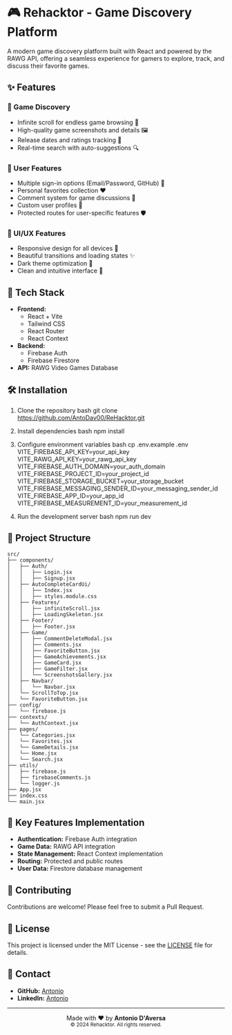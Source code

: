 # 🎮 Rehacktor - Game Discovery Platform

A modern game discovery platform built with React and powered by the RAWG API, offering a seamless experience for gamers to explore, track, and discuss their favorite games.

## ✨ Features

### 🎯 Game Discovery
- Infinite scroll for endless game browsing 🔄
- High-quality game screenshots and details 🖼️
- Release dates and ratings tracking 📅
- Real-time search with auto-suggestions 🔍

### 👤 User Features
- Multiple sign-in options (Email/Password, GitHub) 🔐
- Personal favorites collection ❤️
- Comment system for game discussions 💬
- Custom user profiles 👤
- Protected routes for user-specific features 🛡️

### 🎨 UI/UX Features
- Responsive design for all devices 📱
- Beautiful transitions and loading states ✨
- Dark theme optimization 🌙
- Clean and intuitive interface 🎯

## 🚀 Tech Stack

- **Frontend:** 
  - React + Vite
  - Tailwind CSS
  - React Router
  - React Context
- **Backend:**
  - Firebase Auth
  - Firebase Firestore
- **API:** RAWG Video Games Database

## 🛠️ Installation

1. Clone the repository
  bash 
  git clone https://github.com/AntoDav00/ReHacktor.git

2. Install dependencies
  bash 
  npm install

3. Configure environment variables
  bash cp .env.example .env
  VITE_FIREBASE_API_KEY=your_api_key
  VITE_RAWG_API_KEY=your_rawg_api_key
  VITE_FIREBASE_AUTH_DOMAIN=your_auth_domain
  VITE_FIREBASE_PROJECT_ID=your_project_id
  VITE_FIREBASE_STORAGE_BUCKET=your_storage_bucket
  VITE_FIREBASE_MESSAGING_SENDER_ID=your_messaging_sender_id
  VITE_FIREBASE_APP_ID=your_app_id
  VITE_FIREBASE_MEASUREMENT_ID=your_measurement_id

4. Run the development server
  bash 
  npm run dev

## 📁 Project Structure

```
src/
├── components/
│   ├── Auth/
│   │   ├── Login.jsx
│   │   ├── Signup.jsx
│   ├── AutoCompleteCardUi/
│   │   ├── Index.jsx
│   │   ├── styles.module.css
│   ├── Features/
│   │   ├── infiniteScroll.jsx
│   │   ├── LoadingSkeleton.jsx
│   ├── Footer/
│   │   ├── Footer.jsx
│   ├── Game/
│   │   ├── CommentDeleteModal.jsx
│   │   ├── Comments.jsx
│   │   ├── FavoriteButton.jsx
│   │   ├── GameAchievements.jsx
│   │   ├── GameCard.jsx
│   │   ├── GameFilter.jsx
│   │   └── ScreenshotsGallery.jsx
│   ├── Navbar/
│   │   └── Navbar.jsx
│   └── ScrollToTop.jsx
│   └── FavoriteButton.jsx
├── config/
│   └── firebase.js
├── contexts/
│   └── AuthContext.jsx
├── pages/
│   └── Categories.jsx
│   └── Favorites.jsx
│   └── GameDetails.jsx
│   └── Home.jsx
│   └── Search.jsx
├── utils/
│   ├── firebase.js
│   ├── firebaseComments.js
│   └── logger.js
├── App.jsx
├── index.css
└── main.jsx
```

## 🔑 Key Features Implementation

- **Authentication:** Firebase Auth integration
- **Game Data:** RAWG API integration
- **State Management:** React Context implementation
- **Routing:** Protected and public routes
- **User Data:** Firestore database management

## 🤝 Contributing

Contributions are welcome! Please feel free to submit a Pull Request.

## 📝 License

This project is licensed under the MIT License - see the [LICENSE](LICENSE) file for details.

## 📧 Contact

- **GitHub:** [Antonio](https://https://bit.ly/GitAntoDav)
- **LinkedIn:** [Antonio](https://bit.ly/LinkedinAntonio)

---

<div align="center">
  Made with ❤️ by <strong>Antonio D'Aversa</strong><br>
  <sup>© 2024 Rehacktor. All rights reserved.</sup>
</div>
